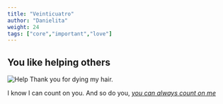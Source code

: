 ```yaml
---
title: "Veinticuatro"
author: "Danielita"
weight: 24
tags: ["core","important","love"]
---
```

## You like helping others
![Help](/images/help.jpeg)
Thank you for dying my hair. 

I know I can count on you. And so do you, [_you can always count on me_](https://www.youtube.com/watch?v=ukD8zj6ngVY&t=9s)
